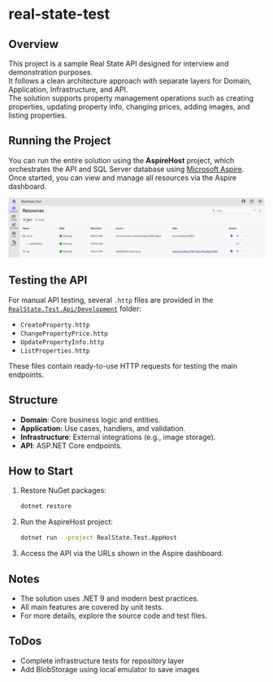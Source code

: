 # real-state-test

## Overview

This project is a sample Real State API designed for interview and demonstration purposes.  
It follows a clean architecture approach with separate layers for Domain, Application, Infrastructure, and API.  
The solution supports property management operations such as creating properties, updating property info, changing prices, adding images, and listing properties.

## Running the Project

You can run the entire solution using the **AspireHost** project, which orchestrates the API and SQL Server database using [Microsoft Aspire](https://learn.microsoft.com/en-us/dotnet/aspire/overview/).  
Once started, you can view and manage all resources via the Aspire dashboard.

![Aspire Dashboard](./images/dashboard.jpeg)

## Testing the API

For manual API testing, several `.http` files are provided in the [`RealState.Test.Api/Development`](RealState.Test.Api/Development) folder:

- `CreateProperty.http`
- `ChangePropertyPrice.http`
- `UpdatePropertyInfo.http`
- `ListProperties.http`

These files contain ready-to-use HTTP requests for testing the main endpoints.

## Structure

- **Domain**: Core business logic and entities.
- **Application**: Use cases, handlers, and validation.
- **Infrastructure**: External integrations (e.g., image storage).
- **API**: ASP.NET Core endpoints.

## How to Start

1. Restore NuGet packages:
   ```sh
   dotnet restore
   ```
2. Run the AspireHost project:
   ```sh
   dotnet run --project RealState.Test.AppHost
   ```
3. Access the API via the URLs shown in the Aspire dashboard.

## Notes

- The solution uses .NET 9 and modern best practices.
- All main features are covered by unit tests.
- For more details, explore the source code and test files.

## ToDos

- Complete infrastructure tests for repository layer
- Add BlobStorage using local emulator to save images

